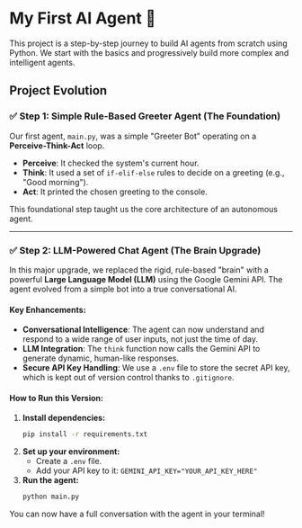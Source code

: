 # My First AI Agent 🤖

This project is a step-by-step journey to build AI agents from scratch using Python. We start with the basics and progressively build more complex and intelligent agents.

## Project Evolution

### ✅ Step 1: Simple Rule-Based Greeter Agent (The Foundation)

Our first agent, `main.py`, was a simple "Greeter Bot" operating on a **Perceive-Think-Act** loop.

-   **Perceive**: It checked the system's current hour.
-   **Think**: It used a set of `if-elif-else` rules to decide on a greeting (e.g., "Good morning").
-   **Act**: It printed the chosen greeting to the console.

This foundational step taught us the core architecture of an autonomous agent.

---

### ✅ Step 2: LLM-Powered Chat Agent (The Brain Upgrade)

In this major upgrade, we replaced the rigid, rule-based "brain" with a powerful **Large Language Model (LLM)** using the Google Gemini API. The agent evolved from a simple bot into a true conversational AI.

#### Key Enhancements:
-   **Conversational Intelligence**: The agent can now understand and respond to a wide range of user inputs, not just the time of day.
-   **LLM Integration**: The `think` function now calls the Gemini API to generate dynamic, human-like responses.
-   **Secure API Key Handling**: We use a `.env` file to store the secret API key, which is kept out of version control thanks to `.gitignore`.

#### How to Run this Version:
1.  **Install dependencies:**
    ```bash
    pip install -r requirements.txt
    ```
2.  **Set up your environment:**
    -   Create a `.env` file.
    -   Add your API key to it: `GEMINI_API_KEY="YOUR_API_KEY_HERE"`
3.  **Run the agent:**
    ```bash
    python main.py
    ```

You can now have a full conversation with the agent in your terminal!

